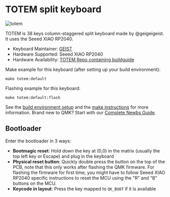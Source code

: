 # TOTEM split keyboard

![totem](https://imgur.com/a/9GmHxAt)

TOTEM is 38 keys column-staggered split keyboard made by @geigeigeist. 
It uses the Seeed XIAO RP2040.

* Keyboard Maintainer: [GEIST](https://github.com/GEIGEIGEIST)
* Hardware Supported: Seeed XIAO RP2040
* Hardware Availability: [TOTEM Repo containing buildguide](https://github.com/GEIGEIGEIST/TOTEM)

Make example for this keyboard (after setting up your build environment):

    make totem:default

Flashing example for this keyboard:

    make totem:default:flash

See the [build environment setup](https://docs.qmk.fm/#/getting_started_build_tools) and the [make instructions](https://docs.qmk.fm/#/getting_started_make_guide) for more information. Brand new to QMK? Start with our [Complete Newbs Guide](https://docs.qmk.fm/#/newbs).

## Bootloader

Enter the bootloader in 3 ways:

* **Bootmagic reset**: Hold down the key at (0,0) in the matrix (usually the top left key or Escape) and plug in the keyboard
* **Physical reset button**: Quickly double press the button on the top of the PCB, note that this only works after flashing the QMK firmware. For flashing the firmware for first time, you might have to follow Seeed XIAO RP2040 specific instructions to reset the MCU using the "R" and "B" buttons on the MCU.
* **Keycode in layout**: Press the key mapped to `QK_BOOT` if it is available
